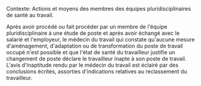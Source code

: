Contexte: Actions et moyens des membres des équipes pluridisciplinaires de santé au travail.

Après avoir procédé ou fait procéder par un membre de l'équipe pluridisciplinaire à une étude de poste et après avoir échangé avec le salarié et l'employeur, le médecin du travail qui constate qu'aucune mesure d'aménagement, d'adaptation ou de transformation du poste de travail occupé n'est possible et que l'état de santé du travailleur justifie un changement de poste déclare le travailleur inapte à son poste de travail. L'avis d'inaptitude rendu par le médecin du travail est éclairé par des conclusions écrites, assorties d'indications relatives au reclassement du travailleur.